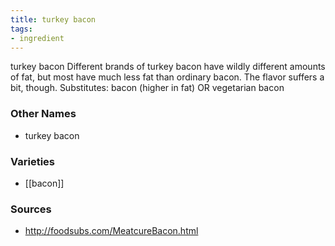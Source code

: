 ```yaml
---
title: turkey bacon
tags:
- ingredient
---
```

turkey bacon Different brands of turkey bacon have wildly different amounts of fat, but most have much less fat than ordinary bacon. The flavor suffers a bit, though. Substitutes: bacon (higher in fat) OR vegetarian bacon

### Other Names

* turkey bacon

### Varieties

* [[bacon]]

### Sources
* http://foodsubs.com/MeatcureBacon.html
